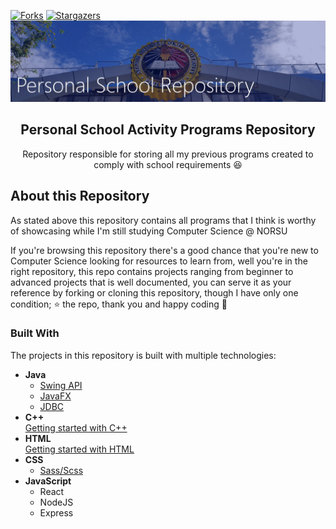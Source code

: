 [![Forks][forks-shield]][forks-url]
[![Stargazers][stars-shield]][stars-url]
![School Repo Banner](/assets/school_repo_banner.jpg)
<br/>
<h2 align = "center"> Personal School Activity Programs Repository </h2>
<p align = "center"> Repository responsible for storing all my previous programs created to comply with school requirements 😆 
</p>

<!-- About this Project -->
## About this Repository
As stated above this repository contains all programs that I think is worthy of showcasing while I'm still studying Computer Science @ NORSU  
  
If you're browsing this repository there's a good chance that you're new to Computer Science looking for resources to learn from, well you're in the right repository, this repo contains projects ranging from beginner to advanced projects that is well documented, you can serve it as your reference by forking or cloning this repository, though I have only one condition; ⭐ the repo, thank you and happy coding 🎊  
<!-- Built with -->
### Built With
The projects in this repository is built with multiple technologies:
* **Java**
  * <a href = "https://docs.oracle.com/javase/8/docs/technotes/guides/swing/index.html"> Swing API </a>
  * <a href = "https://openjfx.io/"> JavaFX </a>
  * <a href = "https://www.cdata.com/drivers/mysql/jdbc/"> JDBC </a>    
* **C++**  
  <a href = "https://docs.oracle.com/en/java/"> Getting started with C++ </a>
* **HTML**  
  <a href = "https://www.w3schools.com/html/"> Getting started with HTML </a>
* **CSS**
  * <a href = "https://sass-lang.com/documentation"> Sass/Scss </a>
* **JavaScript**
  * React 
  * NodeJS
  * Express
<!-- MARKDOWN LINKS & IMAGES -->
[forks-shield]: https://img.shields.io/github/forks/lozanasc/lozanasc_school?style=for-the-badge
[forks-url]: https://github.com/lozanasc/lozanasc_school/network/members
[stars-shield]: https://img.shields.io/github/stars/lozanasc/lozanasc_school?style=for-the-badge
[stars-url]: https://github.com/lozanasc/lozanasc_school/stargazers

